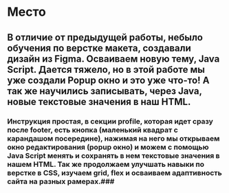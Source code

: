# Место #
## В отличие от предыдущей работы,  небыло обучения по верстке макета, создавали дизайн из Figma. Осваиваем новую тему, Java Script. Дается тяжело, но в этой работе мы уже создали Popup окно и это уже что-то! А так же научились записывать, через Java, новые текстовые значения в наш HTML. ##
### Инструкция простая, в секции profile, которая идет сразу после footer, есть кнопка (маленький квадрат с карандашом посередине), нажимая на него мы открываем окно редактирования (popup окно) и можем с помощью Java Script менять и сохранять в нем текстовые значения в нашем HTML. Так же продолжаем улучшать навыки по верстке в CSS, изучаем grid, flex и осваиваем адаптивность сайта на разных рамерах.###
